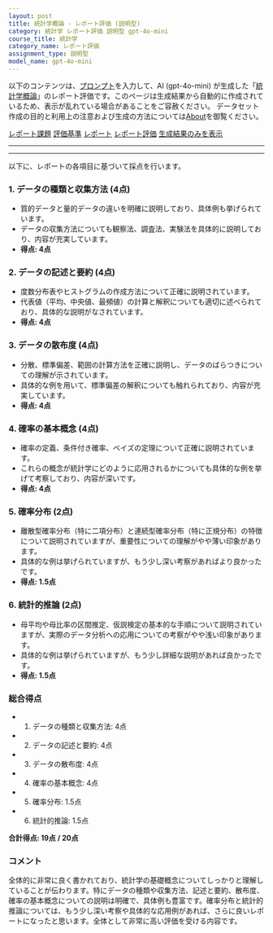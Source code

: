 ```yaml
---
layout: post
title: 統計学概論 - レポート評価 (説明型)
category: 統計学 レポート評価 説明型 gpt-4o-mini
course_title: 統計学
category_name: レポート評価
assignment_type: 説明型
model_name: gpt-4o-mini
---
```


以下のコンテンツは、[プロンプト](http://127.0.0.1:8000/generated/統計学/gpt-4o-mini/prompt_レポート評価-説明型.md)を入力して、AI (gpt-4o-mini) が生成した「[統計学概論](/contents/統計学/)」のレポート評価です。このページは生成結果から自動的に作成されているため、表示が乱れている場合があることをご容赦ください。
データセット作成の目的と利用上の注意および生成の方法については[About](/About)を御覧ください。

[レポート課題](../レポート課題-説明型)
[評価基準](../評価基準-説明型)
[レポート](../レポート-説明型)
[レポート評価](../レポート評価-説明型)
[生成結果のみを表示](http://127.0.0.1:8000/generated/統計学/gpt-4o-mini/レポート評価-説明型.md)
  

***
***
  
以下に、レポートの各項目に基づいて採点を行います。

### 1. データの種類と収集方法 (4点)
- 質的データと量的データの違いを明確に説明しており、具体例も挙げられています。
- データの収集方法についても観察法、調査法、実験法を具体的に説明しており、内容が充実しています。
- **得点: 4点**

### 2. データの記述と要約 (4点)
- 度数分布表やヒストグラムの作成方法について正確に説明されています。
- 代表値（平均、中央値、最頻値）の計算と解釈についても適切に述べられており、具体的な説明がなされています。
- **得点: 4点**

### 3. データの散布度 (4点)
- 分散、標準偏差、範囲の計算方法を正確に説明し、データのばらつきについての理解が示されています。
- 具体的な例を用いて、標準偏差の解釈についても触れられており、内容が充実しています。
- **得点: 4点**

### 4. 確率の基本概念 (4点)
- 確率の定義、条件付き確率、ベイズの定理について正確に説明されています。
- これらの概念が統計学にどのように応用されるかについても具体的な例を挙げて考察しており、内容が深いです。
- **得点: 4点**

### 5. 確率分布 (2点)
- 離散型確率分布（特に二項分布）と連続型確率分布（特に正規分布）の特徴について説明されていますが、重要性についての理解がやや薄い印象があります。
- 具体的な例は挙げられていますが、もう少し深い考察があればより良かったです。
- **得点: 1.5点**

### 6. 統計的推論 (2点)
- 母平均や母比率の区間推定、仮説検定の基本的な手順について説明されていますが、実際のデータ分析への応用についての考察がやや浅い印象があります。
- 具体的な例は挙げられていますが、もう少し詳細な説明があれば良かったです。
- **得点: 1.5点**

### 総合得点
- 1. データの種類と収集方法: 4点
- 2. データの記述と要約: 4点
- 3. データの散布度: 4点
- 4. 確率の基本概念: 4点
- 5. 確率分布: 1.5点
- 6. 統計的推論: 1.5点

**合計得点: 19点 / 20点**

### コメント
全体的に非常に良く書かれており、統計学の基礎概念についてしっかりと理解していることが伝わります。特にデータの種類や収集方法、記述と要約、散布度、確率の基本概念についての説明は明確で、具体例も豊富です。確率分布と統計的推論については、もう少し深い考察や具体的な応用例があれば、さらに良いレポートになったと思います。全体として非常に高い評価を受ける内容です。
